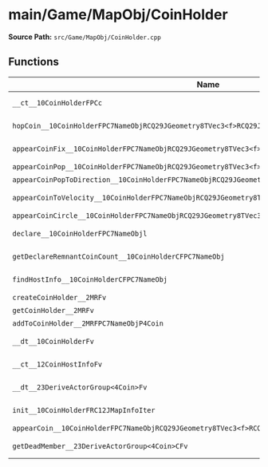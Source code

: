 # main/Game/MapObj/CoinHolder

**Source Path:** `src/Game/MapObj/CoinHolder.cpp`

## Functions

| Name | Address | Match % |
|------|---------|---------|
| `__ct__10CoinHolderFPCc` | `0x801C9118` | :white_check_mark: (100.0%) |
| `hopCoin__10CoinHolderFPC7NameObjRCQ29JGeometry8TVec3<f>RCQ29JGeometry8TVec3<f>` | `0x801C9188` | :x: (97.2%) |
| `appearCoinFix__10CoinHolderFPC7NameObjRCQ29JGeometry8TVec3<f>l` | `0x801C9218` | :x: (12.1%) |
| `appearCoinPop__10CoinHolderFPC7NameObjRCQ29JGeometry8TVec3<f>l` | `0x801C929C` | :x: (0.0%) |
| `appearCoinPopToDirection__10CoinHolderFPC7NameObjRCQ29JGeometry8TVec3<f>RCQ29JGeometry8TVec3<f>l` | `0x801C9344` | :x: (0.0%) |
| `appearCoinToVelocity__10CoinHolderFPC7NameObjRCQ29JGeometry8TVec3<f>RCQ29JGeometry8TVec3<f>l` | `0x801C93EC` | :white_check_mark: (100.0%) |
| `appearCoinCircle__10CoinHolderFPC7NameObjRCQ29JGeometry8TVec3<f>l` | `0x801C940C` | :x: (0.0%) |
| `declare__10CoinHolderFPC7NameObjl` | `0x801C9580` | :x: (96.8%) |
| `getDeclareRemnantCoinCount__10CoinHolderCFPC7NameObj` | `0x801C95FC` | :white_check_mark: (100.0%) |
| `findHostInfo__10CoinHolderCFPC7NameObj` | `0x801C9648` | :white_check_mark: (100.0%) |
| `createCoinHolder__2MRFv` | `0x801C9684` | :x: (0.0%) |
| `getCoinHolder__2MRFv` | `0x801C96B0` | :x: (0.0%) |
| `addToCoinHolder__2MRFPC7NameObjP4Coin` | `0x801C96D8` | :x: (0.0%) |
| `__dt__10CoinHolderFv` | `0x801C973C` | :white_check_mark: (100.0%) |
| `__ct__12CoinHostInfoFv` | `0x801C9794` | :white_check_mark: (100.0%) |
| `__dt__23DeriveActorGroup<4Coin>Fv` | `0x801C97AC` | :white_check_mark: (100.0%) |
| `init__10CoinHolderFRC12JMapInfoIter` | `0x801C9808` | :white_check_mark: (100.0%) |
| `appearCoin__10CoinHolderFPC7NameObjRCQ29JGeometry8TVec3<f>RCQ29JGeometry8TVec3<f>lllf` | `0x801C9880` | :x: (0.0%) |
| `getDeadMember__23DeriveActorGroup<4Coin>CFv` | `0x801C99CC` | :white_check_mark: (100.0%) |